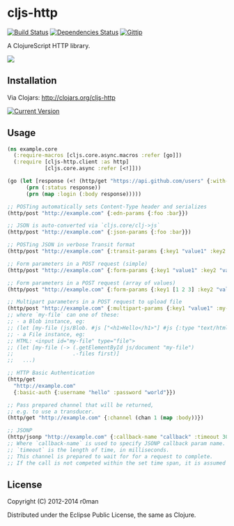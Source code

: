 # cljs-http
  [![Build Status](https://travis-ci.org/r0man/cljs-http.png)](https://travis-ci.org/r0man/cljs-http)
  [![Dependencies Status](http://jarkeeper.com/r0man/cljs-http/status.png)](http://jarkeeper.com/r0man/cljs-http)
  [![Gittip](http://img.shields.io/gittip/r0man.svg)](https://www.gittip.com/r0man)

A ClojureScript HTTP library.

![](http://imgs.xkcd.com/comics/server_attention_span.png)

## Installation

Via Clojars: http://clojars.org/cljs-http

[![Current Version](https://clojars.org/cljs-http/latest-version.svg)](https://clojars.org/cljs-http)

## Usage

```clojure
(ns example.core
  (:require-macros [cljs.core.async.macros :refer [go]])
  (:require [cljs-http.client :as http]
            [cljs.core.async :refer [<!]]))

(go (let [response (<! (http/get "https://api.github.com/users" {:with-credentials? false}))]
      (prn (:status response))
      (prn (map :login (:body response)))))

;; POSTing automatically sets Content-Type header and serializes
(http/post "http://example.com" {:edn-params {:foo :bar}})

;; JSON is auto-converted via `cljs.core/clj->js`
(http/post "http://example.com" {:json-params {:foo :bar}})

;; POSTing JSON in verbose Transit format
(http/post "http://example.com" {:transit-params {:key1 "value1" :key2 "value2"}})

;; Form parameters in a POST request (simple)
(http/post "http://example.com" {:form-params {:key1 "value1" :key2 "value2"}})

;; Form parameters in a POST request (array of values)
(http/post "http://example.com" {:form-params {:key1 [1 2 3] :key2 "value2"}})

;; Multipart parameters in a POST request to upload file
(http/post "http://example.com" {:multipart-params {:key1 "value1" :my-file my-file}})
;; where `my-file` can one of these:
;; - a Blob instance, eg:
;; (let [my-file (js/Blob. #js ["<h1>Hello</h1>"] #js {:type "text/html})] ...)
;; - a File instance, eg:
;; HTML: <input id="my-file" type="file">
;; (let [my-file (-> (.getElementById js/document "my-file")
;;                   .-files first)]
;;   ...)

;; HTTP Basic Authentication
(http/get
  "http://example.com"
  {:basic-auth {:username "hello" :password "world"}})

;; Pass prepared channel that will be returned,
;; e.g. to use a transducer.
(http/get "http://example.com" {:channel (chan 1 (map :body))})

;; JSONP
(http/jsonp "http://example.com" {:callback-name "callback" :timeout 3000})
;; Where `callback-name` is used to specify JSONP callback param name. Defaults to "callback".
;; `timeout` is the length of time, in milliseconds.
;; This channel is prepared to wait for for a request to complete.
;; If the call is not competed within the set time span, it is assumed to have failed.
```

## License

Copyright (C) 2012-2014 r0man

Distributed under the Eclipse Public License, the same as Clojure.
